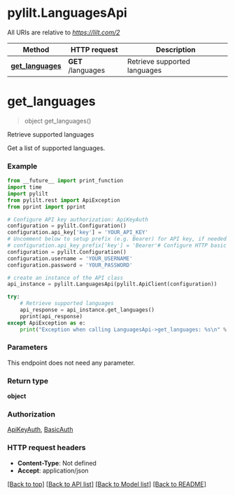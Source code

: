 # pylilt.LanguagesApi

All URIs are relative to *https://lilt.com/2*

Method | HTTP request | Description
------------- | ------------- | -------------
[**get_languages**](LanguagesApi.md#get_languages) | **GET** /languages | Retrieve supported languages

# **get_languages**
> object get_languages()

Retrieve supported languages

Get a list of supported languages.  

### Example
```python
from __future__ import print_function
import time
import pylilt
from pylilt.rest import ApiException
from pprint import pprint

# Configure API key authorization: ApiKeyAuth
configuration = pylilt.Configuration()
configuration.api_key['key'] = 'YOUR_API_KEY'
# Uncomment below to setup prefix (e.g. Bearer) for API key, if needed
# configuration.api_key_prefix['key'] = 'Bearer'# Configure HTTP basic authorization: BasicAuth
configuration = pylilt.Configuration()
configuration.username = 'YOUR_USERNAME'
configuration.password = 'YOUR_PASSWORD'

# create an instance of the API class
api_instance = pylilt.LanguagesApi(pylilt.ApiClient(configuration))

try:
    # Retrieve supported languages
    api_response = api_instance.get_languages()
    pprint(api_response)
except ApiException as e:
    print("Exception when calling LanguagesApi->get_languages: %s\n" % e)
```

### Parameters
This endpoint does not need any parameter.

### Return type

**object**

### Authorization

[ApiKeyAuth](../README.md#ApiKeyAuth), [BasicAuth](../README.md#BasicAuth)

### HTTP request headers

 - **Content-Type**: Not defined
 - **Accept**: application/json

[[Back to top]](#) [[Back to API list]](../README.md#documentation-for-api-endpoints) [[Back to Model list]](../README.md#documentation-for-models) [[Back to README]](../README.md)

